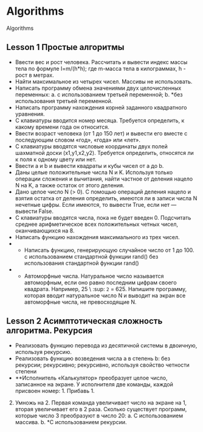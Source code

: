 # Algorithms
Algorithms

## Lesson 1 Простые алгоритмы
-  Ввести вес и рост человека. Рассчитать и вывести индекс массы тела по формуле I=m/(h*h); где m-масса тела в килограммах, h - рост в метрах.
- Найти максимальное из четырех чисел. Массивы не использовать.
- Написать программу обмена значениями двух целочисленных переменных:
a. с использованием третьей переменной; b. *без использования третьей переменной.
- Написать программу нахождения корней заданного квадратного уравнения.
- С клавиатуры вводится номер месяца. Требуется определить, к какому времени года он относится.
- Ввести возраст человека (от 1 до 150 лет) и вывести его вместе с последующим словом «год», «года» или «лет».
-  С клавиатуры вводятся числовые координаты двух полей шахматной доски (x1,y1,x2,y2). Требуется определить, относятся ли к поля к одному цвету или нет.
-  Ввести a и b и вывести квадраты и кубы чисел от a до b.
-  Даны целые положительные числа N и K. Используя только операции сложения и вычитания, найти частное от деления нацело N на K, а также остаток от этого деления.
-  Дано целое число N (> 0). С помощью операций деления нацело и взятия остатка от деления определить, имеются ли в записи числа N нечетные цифры. Если имеются, то вывести True, если нет — вывести False.
-  С клавиатуры вводятся числа, пока не будет введен 0. Подсчитать среднее арифметическое всех положительных четных чисел, оканчивающихся на 8.
- Написать функцию нахождения максимального из трех чисел.
- * Написать функцию, генерирующую случайное число от 1 до 100.
с использованием стандартной функции rand()
без использования стандартной функции rand()
- * Автоморфные числа. Натуральное число называется автоморфным, если оно равно последним цифрам своего квадрата. Например, 25 \ :sup: `2` = 625. Напишите программу, которая вводит натуральное число N и выводит на экран все автоморфные числа, не превосходящие N. </br>

## Lesson 2 Асимптотическая сложность алгоритма. Рекурсия

- Реализовать функцию перевода из десятичной системы в двоичную, используя рекурсию.
- Реализовать функцию возведения числа a в степень b: без рекурсии; рекурсивно; рекурсивно, используя свойство четности степени
- **Исполнитель «Калькулятор» преобразует целое число, записанное на экране. У
исполнителя две команды, каждой присвоен номер: 1. Прибавь 1.
2. Умножь на 2.
Первая команда увеличивает число на экране на 1, вторая увеличивает его в 2 раза. Сколько существует программ, которые число 3 преобразуют в число 20:
а. С использованием массива. b. *С использованием рекурсии.
